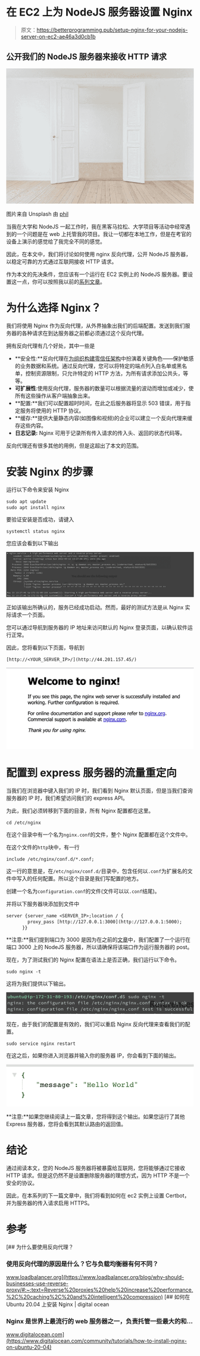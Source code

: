 # 在 EC2 上为 NodeJS 服务器设置 Nginx

> 原文：<https://betterprogramming.pub/setup-nginx-for-your-nodejs-server-on-ec2-ae46a3d0cb1b>

## 公开我们的 NodeJS 服务器来接收 HTTP 请求

![](img/588871e7dcd0641ec3d7ab1404149d28.png)

图片来自 Unsplash 由 [phil](https://unsplash.com/@philberndt)

当我在大学和 NodeJS 一起工作时，我在黑客马拉松、大学项目等活动中经常遇到的一个问题是在 web 上托管我的项目。我让一切都在本地工作，但是在考官的设备上演示的感觉给了我完全不同的感觉。

因此，在本文中，我们将讨论如何使用 nginx 反向代理，公开 NodeJS 服务器，以稳定可靠的方式通过互联网接收 HTTP 请求。

作为本文的先决条件，您应该有一个运行在 EC2 实例上的 NodeJS 服务器。要设置这一点，你可以按照我以前的[系列文章](/deploying-a-basic-express-api-on-amazon-ec2-eea0b54a825)。

# 为什么选择 Nginx？

我们将使用 Nginx 作为反向代理，从外界抽象出我们的后端配置。发送到我们服务器的各种请求在到达服务器之前都必须通过这个反向代理。

拥有反向代理有几个好处，其中一些是

*   **安全性:**反向代理在[为组织构建零信任架构](https://www.computerweekly.com/opinion/Security-Think-Tank-Practical-steps-to-achieve-zero-trust)中扮演着关键角色——保护敏感的业务数据和系统。通过反向代理，您可以将特定的端点列入白名单或黑名单，控制资源限制，只允许特定的 HTTP 方法，为所有请求添加公共头，等等。
*   **可扩展性**:使用反向代理，服务器的数量可以根据流量的波动而增加或减少，使所有这些操作从客户端抽象出来。
*   **配置:**我们可以配置超时时间，在此之后服务器将显示 503 错误，用于指定服务将使用的 HTTP 协议。
*   **缓存:**提供大量静态内容(如图像和视频)的企业可以建立一个反向代理来缓存这些内容。
*   **日志记录:** Nginx 可用于记录所有传入请求的传入头、返回的状态代码等。

反向代理还有很多其他的用例，但是这超出了本文的范围。

# 安装 Nginx 的步骤

运行以下命令来安装 Nginx

```
sudo apt update
sudo apt install nginx
```

要验证安装是否成功，请键入

```
systemctl status nginx
```

您应该会看到以下输出

![](img/985ef1b0ceebaf182b5f0e63fcf0dd7d.png)

正如该输出所确认的，服务已经成功启动。然而，最好的测试方法是从 Nginx 实际请求一个页面。

您可以通过导航到服务器的 IP 地址来访问默认的 Nginx 登录页面，以确认软件运行正常。

因此，您将看到以下页面，导航到

```
[http://<YOUR_SERVER_IP>/](http://44.201.157.45/)
```

![](img/66cc4042db0f0a1756ec084bb712d996.png)

# 配置到 express 服务器的流量重定向

当我们在浏览器中键入我们的 IP 时，我们看到 Nginx 默认页面，但是当我们查询服务器的 IP 时，我们希望访问我们的 express API。

为此，我们必须转移到下面的目录，所有 Nginx 配置都在这里。

```
cd /etc/nginx
```

在这个目录中有一个名为`nginx.conf`的文件，整个 Nginx 配置都在这个文件中。

在这个文件的`http`块中，有一行

```
include /etc/nginx/conf.d/*.conf;
```

这一行的意思是，在`/etc/nginx/conf.d/`目录中，包含任何以`.conf`为扩展名的文件中写入的任何配置。所以这个目录是我们写配置的地方。

创建一个名为`configuration.conf`的文件(文件可以以`.conf`结尾)。

并将以下服务器块添加到文件中

```
server {server_name <SERVER_IP>;location / {
        proxy_pass [http://127.0.0.1:3000](http://127.0.0.1:5000);
      }}
```

**注意:**我们提到端口为 3000 是因为在之前的[文章](/deploying-a-basic-express-api-on-amazon-ec2-eea0b54a825)中，我们配置了一个运行在端口 3000 上的 NodeJS 服务器，所以请确保将该端口作为运行服务器的 post。

现在，为了测试我们的 Nginx 配置在语法上是否正确，我们运行以下命令。

```
sudo nginx -t
```

这将为我们提供以下输出。

![](img/b246c469a4664a8a8cc9989426b3ceb7.png)

现在，由于我们的配置是有效的，我们可以重启 Nginx 反向代理来查看我们的配置。

```
sudo service nginx restart
```

在这之后，如果你进入浏览器并输入你的服务器 IP，你会看到下面的输出。

![](img/8cfdf5469c08d2a53d8c02d37aefe706.png)

**注意:**如果您继续阅读上一篇文章，您将得到这个输出。如果您运行了其他 Express 服务器，您将会看到其默认路由的返回值。

# **结论**

通过阅读本文，您的 NodeJS 服务器将被暴露给互联网，您将能够通过它接收 HTTP 请求。但是这仍然不是设置删除服务器的理想方式，因为 HTTP 不是一个安全的协议。

因此，在本系列的下一篇文章中，我们将看到如何在 ec2 实例上设置 Certbot，并为服务器的传入请求启用 HTTPS。

# 参考

[](https://www.loadbalancer.org/blog/why-should-businesses-use-reverse-proxy/#:~:text=Reverse%20proxies%20help%20increase%20performance,%2C%20caching%2C%20and%20intelligent%20compression) [## 为什么要使用反向代理？

### 使用反向代理的原因是什么？它与负载均衡器有何不同？

www.loadbalancer.org](https://www.loadbalancer.org/blog/why-should-businesses-use-reverse-proxy/#:~:text=Reverse%20proxies%20help%20increase%20performance,%2C%20caching%2C%20and%20intelligent%20compression) [](https://www.digitalocean.com/community/tutorials/how-to-install-nginx-on-ubuntu-20-04) [## 如何在 Ubuntu 20.04 上安装 Nginx | digital ocean

### Nginx 是世界上最流行的 web 服务器之一，负责托管一些最大的和…

www.digitalocean.com](https://www.digitalocean.com/community/tutorials/how-to-install-nginx-on-ubuntu-20-04)